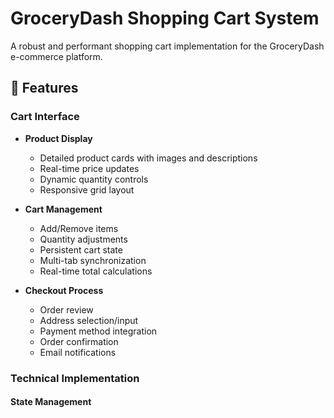 # GroceryDash Shopping Cart System

A robust and performant shopping cart implementation for the GroceryDash e-commerce platform.

## 🛒 Features

### Cart Interface
- **Product Display**
  - Detailed product cards with images and descriptions
  - Real-time price updates
  - Dynamic quantity controls
  - Responsive grid layout

- **Cart Management**
  - Add/Remove items
  - Quantity adjustments
  - Persistent cart state
  - Multi-tab synchronization
  - Real-time total calculations

- **Checkout Process**
  - Order review
  - Address selection/input
  - Payment method integration
  - Order confirmation
  - Email notifications

### Technical Implementation

#### State Management



